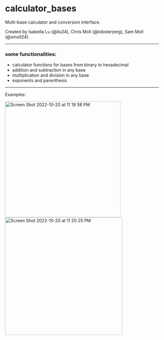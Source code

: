 # calculator_bases
Multi-base calculator and conversion interface.

Created by Isabella Lu (@ilu24), Chris Moll (@lobsterzerg), Sam Moll (@smoll24).

---
### some functionalities:
- calculator functions for bases from binary to hexadecimal
- addition and subtraction in any base
- multiplication and division in any base
- exponents and parenthesis
---
Examples:


<img width="378" alt="Screen Shot 2022-10-20 at 11 19 58 PM" src="https://user-images.githubusercontent.com/98288767/197126348-d89fcfe8-1a38-4322-9c67-7c2cc5ad82c7.png">

<img width="384" alt="Screen Shot 2022-10-20 at 11 20 25 PM" src="https://user-images.githubusercontent.com/98288767/197126403-59dba57f-f295-459f-ba92-ca6f1734bb5f.png">
